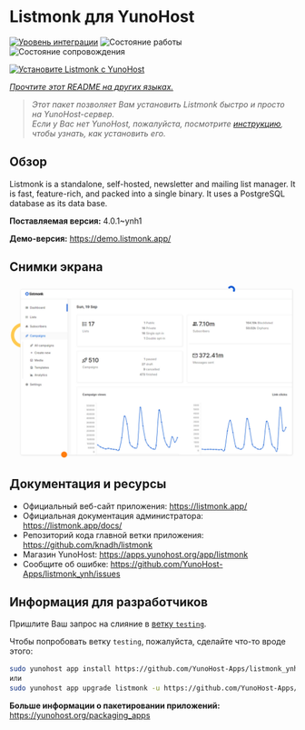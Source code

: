 <!--
Важно: этот README был автоматически сгенерирован <https://github.com/YunoHost/apps/tree/master/tools/readme_generator>
Он НЕ ДОЛЖЕН редактироваться вручную.
-->

# Listmonk для YunoHost

[![Уровень интеграции](https://dash.yunohost.org/integration/listmonk.svg)](https://ci-apps.yunohost.org/ci/apps/listmonk/) ![Состояние работы](https://ci-apps.yunohost.org/ci/badges/listmonk.status.svg) ![Состояние сопровождения](https://ci-apps.yunohost.org/ci/badges/listmonk.maintain.svg)

[![Установите Listmonk с YunoHost](https://install-app.yunohost.org/install-with-yunohost.svg)](https://install-app.yunohost.org/?app=listmonk)

*[Прочтите этот README на других языках.](./ALL_README.md)*

> *Этот пакет позволяет Вам установить Listmonk быстро и просто на YunoHost-сервер.*  
> *Если у Вас нет YunoHost, пожалуйста, посмотрите [инструкцию](https://yunohost.org/install), чтобы узнать, как установить его.*

## Обзор

Listmonk is a standalone, self-hosted, newsletter and mailing list manager. It is fast, feature-rich, and packed into a single binary. It uses a PostgreSQL database as its data base.


**Поставляемая версия:** 4.0.1~ynh1

**Демо-версия:** <https://demo.listmonk.app/>

## Снимки экрана

![Снимок экрана Listmonk](./doc/screenshots/screenshot.png)

## Документация и ресурсы

- Официальный веб-сайт приложения: <https://listmonk.app/>
- Официальная документация администратора: <https://listmonk.app/docs/>
- Репозиторий кода главной ветки приложения: <https://github.com/knadh/listmonk>
- Магазин YunoHost: <https://apps.yunohost.org/app/listmonk>
- Сообщите об ошибке: <https://github.com/YunoHost-Apps/listmonk_ynh/issues>

## Информация для разработчиков

Пришлите Ваш запрос на слияние в [ветку `testing`](https://github.com/YunoHost-Apps/listmonk_ynh/tree/testing).

Чтобы попробовать ветку `testing`, пожалуйста, сделайте что-то вроде этого:

```bash
sudo yunohost app install https://github.com/YunoHost-Apps/listmonk_ynh/tree/testing --debug
или
sudo yunohost app upgrade listmonk -u https://github.com/YunoHost-Apps/listmonk_ynh/tree/testing --debug
```

**Больше информации о пакетировании приложений:** <https://yunohost.org/packaging_apps>
